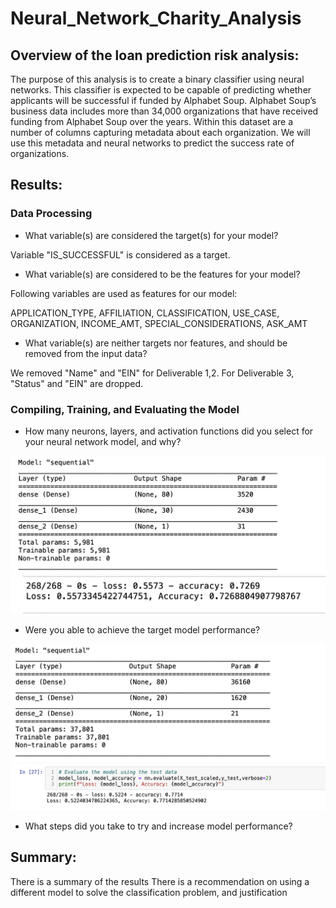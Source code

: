 # Neural_Network_Charity_Analysis

## Overview of the loan prediction risk analysis:

The purpose of this analysis is to create a binary classifier using neural networks. This classifier is expected to be capable of predicting whether applicants will be successful if funded by Alphabet Soup. Alphabet Soup’s business data includes more than 34,000 organizations that have received funding from Alphabet Soup over the years. Within this dataset are a number of columns capturing metadata about each organization. We will use this metadata and neural networks to predict the success rate of organizations. 
## Results:
### Data Processing
* What variable(s) are considered the target(s) for your model?

Variable "IS_SUCCESSFUL" is considered as a target.
* What variable(s) are considered to be the features for your model?

Following variables are used as features for our model:

APPLICATION_TYPE,   AFFILIATION,   CLASSIFICATION,   USE_CASE, ORGANIZATION, INCOME_AMT, SPECIAL_CONSIDERATIONS, ASK_AMT          
                      
   

* What variable(s) are neither targets nor features, and should be removed from the input data?

We removed "Name" and "EIN" for Deliverable 1,2. For Deliverable 3, "Status" and "EIN" are dropped.
### Compiling, Training, and Evaluating the Model
* How many neurons, layers, and activation functions did you select for your neural network model, and why?

![Model](https://github.com/FatimaJHussain/Neural_Network_Charity_Analysis/blob/main/model.png)
![Result](https://github.com/FatimaJHussain/Neural_Network_Charity_Analysis/blob/main/result.png)


* Were you able to achieve the target model performance?

![Model-Optimization](https://github.com/FatimaJHussain/Neural_Network_Charity_Analysis/blob/main/optimization-model.png)
![Optimization-Results](https://github.com/FatimaJHussain/Neural_Network_Charity_Analysis/blob/main/optimization-results.png)

* What steps did you take to try and increase model performance?


## Summary:

There is a summary of the results 
There is a recommendation on using a different model to solve the classification problem, and justification 

